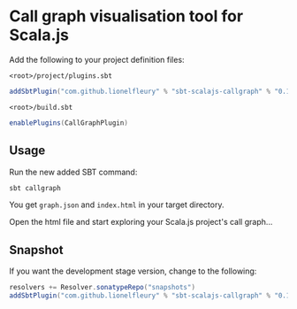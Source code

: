 # Call graph visualisation tool for Scala.js
Add the following to your project definition files:

`<root>/project/plugins.sbt`
```scala
addSbtPlugin("com.github.lionelfleury" % "sbt-scalajs-callgraph" % "0.1.0")
```
`<root>/build.sbt`
```scala
enablePlugins(CallGraphPlugin)
```
## Usage
Run the new added SBT command:
```scala
sbt callgraph
```
You get `graph.json` and `index.html` in your target directory.

Open the html file and start exploring your Scala.js project's call graph...
## Snapshot
If you want the development stage version, change to the following:
```scala
resolvers += Resolver.sonatypeRepo("snapshots")
addSbtPlugin("com.github.lionelfleury" % "sbt-scalajs-callgraph" % "0.1.1-SNAPSHOT")
```
